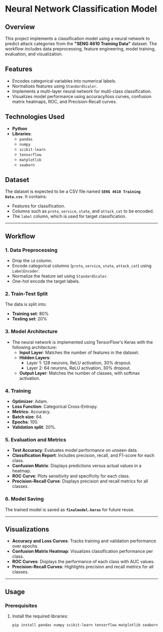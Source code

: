 # Neural Network Classification Model

## Overview
This project implements a classification model using a neural network to predict attack categories from the **"SENG 4610 Training Data"** dataset. The workflow includes data preprocessing, feature engineering, model training, evaluation, and visualization.

## Features
- Encodes categorical variables into numerical labels.
- Normalizes features using `StandardScaler`.
- Implements a multi-layer neural network for multi-class classification.
- Visualizes model performance using accuracy/loss curves, confusion matrix heatmaps, ROC, and Precision-Recall curves.

## Technologies Used
- **Python**
- **Libraries**: 
  - `pandas` 
  - `numpy` 
  - `scikit-learn` 
  - `tensorflow` 
  - `matplotlib` 
  - `seaborn`

## Dataset
The dataset is expected to be a CSV file named **`SENG 4610 Training Data.csv`**. It contains:
- Features for classification.
- Columns such as `proto`, `service`, `state`, and `attack_cat` to be encoded.
- The `label` column, which is used for target classification.

---

## Workflow

### 1. **Data Preprocessing**
- Drop the `id` column.
- Encode categorical columns (`proto`, `service`, `state`, `attack_cat`) using `LabelEncoder`.
- Normalize the feature set using `StandardScaler`.
- One-hot encode the target labels.

### 2. **Train-Test Split**
The data is split into:
- **Training set**: 80%
- **Testing set**: 20%

### 3. **Model Architecture**
- The neural network is implemented using TensorFlow's Keras with the following architecture:
  - **Input Layer**: Matches the number of features in the dataset.
  - **Hidden Layers**:
    - Layer 1: 128 neurons, ReLU activation, 30% dropout.
    - Layer 2: 64 neurons, ReLU activation, 30% dropout.
  - **Output Layer**: Matches the number of classes, with softmax activation.

### 4. **Training**
- **Optimizer**: Adam.
- **Loss Function**: Categorical Cross-Entropy.
- **Metrics**: Accuracy.
- **Batch size**: 64.
- **Epochs**: 100.
- **Validation split**: 20%.

### 5. **Evaluation and Metrics**
- **Test Accuracy**: Evaluates model performance on unseen data.
- **Classification Report**: Includes precision, recall, and F1-score for each class.
- **Confusion Matrix**: Displays predictions versus actual values in a heatmap.
- **ROC Curve**: Plots sensitivity and specificity for each class.
- **Precision-Recall Curve**: Displays precision and recall metrics for all classes.

### 6. **Model Saving**
The trained model is saved as **`finalmodel.keras`** for future reuse.

---

## Visualizations
- **Accuracy and Loss Curves**: Tracks training and validation performance over epochs.
- **Confusion Matrix Heatmap**: Visualizes classification performance per class.
- **ROC Curves**: Displays the performance of each class with AUC values.
- **Precision-Recall Curves**: Highlights precision and recall metrics for all classes.

---

## Usage

### Prerequisites
1. Install the required libraries:
   ```bash
   pip install pandas numpy scikit-learn tensorflow matplotlib seaborn